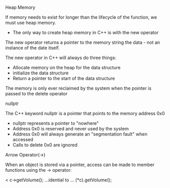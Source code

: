 Heap Memory

If memory needs to exist for longer than the lifecycle of the function, we must use heap memory.

+ The only way to create heap memory in C++ is with the new operator

The new operator returns a pointer to  the memory string the data - not an instance of the date itself.

The new operator in C++ will always do three things:

+ Allocate memory on the heap for the data structure
+ initialize the data structure
+ Return a pointer to the start of the data structure

The memory is only ever reclaimed by the system when the pointer is passed to the delete operator


nullptr

The C++ keyword nullptr is a pointer that points to the memory address 0x0

+ nullptr represents a pointer to "nowhere"
+ Address 0x0 is reserved and never used by the system
+ Address 0x0 will always generate an "segmentation fault" when accessed
+ Calls to delete 0x0 are ignored


Arrow Operator(->)

When an object is stored via a pointer, access can be made to member functions using the -> operator:

< c->getVolume();
...idential to ...
(*c).getVolume();



